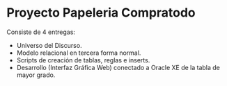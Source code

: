 # Proyecto Papeleria Compratodo
Consiste de 4 entregas:

*  Universo del Discurso.
*  Modelo relacional en tercera forma normal.
*  Scripts de creación de tablas, reglas e inserts.
*  Desarrollo (Interfaz Gráfica Web) conectado a Oracle XE de la
tabla de mayor grado.



